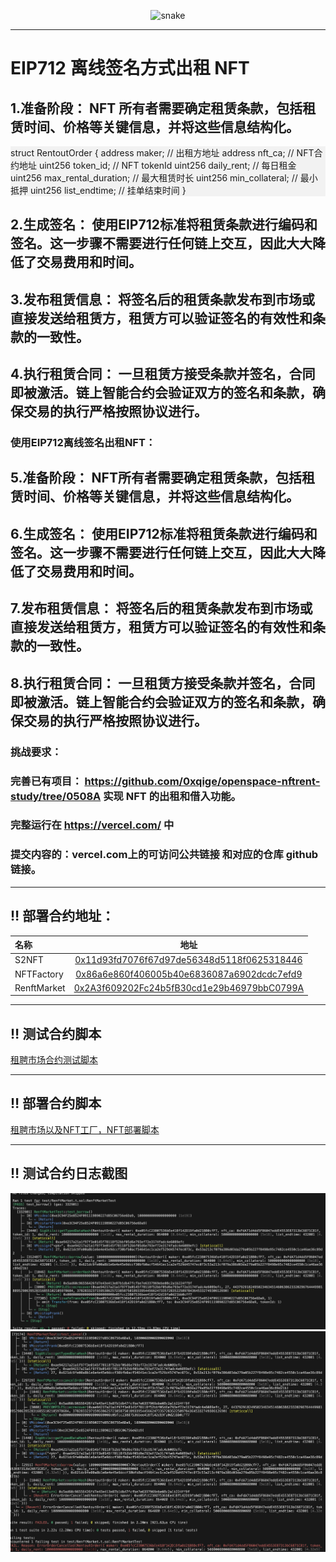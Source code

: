 
<p align="center">
 <img width="1000" src="assets/snake.svg" alt="snake"/>
</p>

---

# EIP712 离线签名方式出租 NFT

## 1.准备阶段： NFT 所有者需要确定租赁条款，包括租赁时间、价格等关键信息，并将这些信息结构化。

<div style="background-color:#f2f2f2;">
struct RentoutOrder {
    address maker; // 出租方地址
    address nft_ca; // NFT合约地址
    uint256 token_id; // NFT tokenId
    uint256 daily_rent; // 每日租金
    uint256 max_rental_duration; // 最大租赁时长
    uint256 min_collateral; // 最小抵押
    uint256 list_endtime; // 挂单结束时间
  }
</div>

## 2.生成签名： 使用EIP712标准将租赁条款进行编码和签名。这一步骤不需要进行任何链上交互，因此大大降低了交易费用和时间。

## 3.发布租赁信息： 将签名后的租赁条款发布到市场或直接发送给租赁方，租赁方可以验证签名的有效性和条款的一致性。

## 4.执行租赁合同： 一旦租赁方接受条款并签名，合同即被激活。链上智能合约会验证双方的签名和条款，确保交易的执行严格按照协议进行。
### 使用EIP712离线签名出租NFT：

## 5.准备阶段： NFT所有者需要确定租赁条款，包括租赁时间、价格等关键信息，并将这些信息结构化。

## 6.生成签名： 使用EIP712标准将租赁条款进行编码和签名。这一步骤不需要进行任何链上交互，因此大大降低了交易费用和时间。

## 7.发布租赁信息： 将签名后的租赁条款发布到市场或直接发送给租赁方，租赁方可以验证签名的有效性和条款的一致性。

## 8.执行租赁合同： 一旦租赁方接受条款并签名，合同即被激活。链上智能合约会验证双方的签名和条款，确保交易的执行严格按照协议进行。

### 挑战要求：

### 完善已有项目： https://github.com/0xqige/openspace-nftrent-study/tree/0508A 实现 NFT 的出租和借入功能。
### 完整运行在 https://vercel.com/ 中
### 提交内容的：vercel.com上的可访问公共链接 和对应的仓库 github 链接。

---

## ‼️ 部署合约地址：<br>
| 名称                         |                    地址                    |
| :-------------------------- | :----------------------------------------: |
| S2NFT                       | [0x11d93fd7076f67d97de56348d5118f0625318446](https://sepolia.etherscan.io/address/0x11d93fd7076f67d97de56348d5118f0625318446#code) |
| NFTFactory                  | [0x86a6e860f406005b40e6836087a6902dcdc7efd9](https://sepolia.etherscan.io/address/0x86a6e860f406005b40e6836087a6902dcdc7efd9#code) |
| RenftMarket                 | [0x2A3f609202Fc24b5fB30cd1e29b46979bbC0799A](https://sepolia.etherscan.io/address/0x2A3f609202Fc24b5fB30cd1e29b46979bbC0799A#code) |

---
## ‼️ 测试合约脚本
[租聘市场合约测试脚本](contracts/test/RenftMarket.t.sol)

---
## ‼️ 部署合约脚本 
[租聘市场以及NFT工厂，NFT部署脚本](contracts/script/RenftMarket.s.sol)

---
## ‼️ 测试合约日志截图
![测试租聘](img/1.png) 
![测试取消后再次租聘](img/2.png)